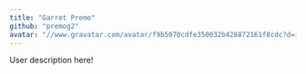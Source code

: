 ```yaml
---
title: "Garret Premo"
github: "premog2"
avatar: "//www.gravatar.com/avatar/f9b5070cdfe350032b428872161f8cdc?d=identicon"
---
```


User description here!
